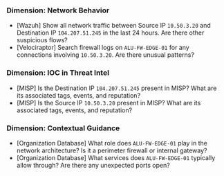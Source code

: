 ### Dimension: Network Behavior
- [Wazuh] Show all network traffic between Source IP `10.50.3.20` and Destination IP `104.207.51.245` in the last 24 hours. Are there other suspicious flows?
- [Velociraptor] Search firewall logs on `ALU-FW-EDGE-01` for any connections involving `10.50.3.20`. Are there unusual patterns?

### Dimension: IOC in Threat Intel
- [MISP] Is the Destination IP `104.207.51.245` present in MISP? What are its associated tags, events, and reputation?
- [MISP] Is the Source IP `10.50.3.20` present in MISP? What are its associated tags, events, and reputation?

### Dimension: Contextual Guidance
- [Organization Database] What role does `ALU-FW-EDGE-01` play in the network architecture? Is it a perimeter firewall or internal gateway?
- [Organization Database] What services does `ALU-FW-EDGE-01` typically allow through? Are there any unexpected ports open?